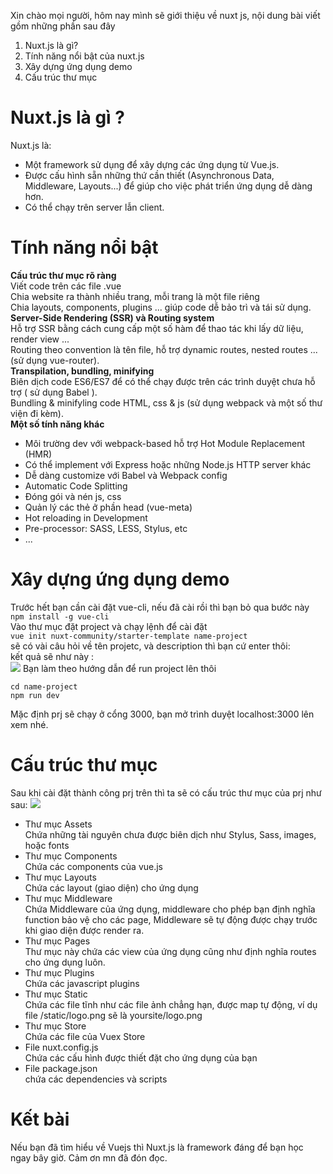 Xin chào mọi người, hôm nay mình sẽ giới thiệu về nuxt js, nội dung bài viết gồm những phần sau đây
1. Nuxt.js là gì?
2. Tính năng nổi bật của nuxt.js
3. Xây dựng ứng dụng demo
4. Cấu trúc thư mục
# Nuxt.js là gì ?
Nuxt.js là:
* Một framework sử dụng để xây dựng các ứng dụng từ Vue.js.
* Được cấu hình sẵn những thứ cần thiết (Asynchronous Data, Middleware, Layouts...) để giúp cho việc phát triển ứng dụng dễ dàng hơn.
* Có thể chạy trên server lẫn client.
# Tính năng nổi bật
**Cấu trúc thư mục rõ ràng** <br>
Viết code trên các file .vue<br>
Chia website ra thành nhiều trang, mỗi trang là một file riêng<br>
Chia layouts, components, plugins ... giúp code dễ bảo trì và tái sử dụng.<br>
**Server-Side Rendering (SSR) và Routing system**<br>
Hỗ trợ SSR bằng cách cung cấp một số hàm để thao tác khi lấy dữ liệu, render view ...<br>
Routing theo convention là tên file, hỗ trợ dynamic routes, nested routes ... (sử dụng vue-router).<br>
**Transpilation, bundling, minifying**<br>
Biên dịch code ES6/ES7 để có thể chạy được trên các trình duyệt chưa hỗ trợ ( sử dụng Babel ).<br>
Bundling & minifyling code HTML, css & js (sử dụng webpack và một số thư viện đi kèm).<br>
**Một số tính năng khác**<br>
* Môi trường dev với webpack-based hỗ trợ Hot Module Replacement (HMR)<br>
* Có thể implement với Express hoặc những Node.js HTTP server khác<br>
* Dễ dàng customize với Babel và Webpack config<br>
* Automatic Code Splitting<br>
* Đóng gói và nén js, css<br>
* Quản lý các thẻ ở phần head (vue-meta)<br>
* Hot reloading in Development<br>
* Pre-processor: SASS, LESS, Stylus, etc<br>
* ...<br>
# Xây dựng ứng dụng demo
Trước hết bạn cần cài đặt vue-cli, nếu đã cài rồi thì bạn bỏ qua bước này<br>
`npm install -g vue-cli`<br>
Vào thư mục đặt project và chạy lệnh để cài đặt<br>
`vue init nuxt-community/starter-template name-project`<br>
sẽ có vài câu hỏi về tên projetc, và description thì bạn cứ enter thôi:<br>
kết quả sẽ như này :<br>
![](https://images.viblo.asia/8852d162-0233-4f80-ad9b-c282a5435126.png)
Bạn làm theo hướng dẫn để run project lên thôi<br>
```
cd name-project
npm run dev
```
Mặc định prj sẽ chạy ở cổng 3000, bạn mở trình duyệt localhost:3000 lên xem nhé.<br>
# Cấu trúc thư mục
Sau khi cài đặt thành công prj trên thì ta sẽ có cấu trúc thư mục của prj như sau:
![](https://images.viblo.asia/644eecdd-9c3e-43f6-af9f-a4a44e9bea4e.png)
* Thư mục Assets <br>
Chứa những tài nguyên chưa được biên dịch như  Stylus, Sass, images, hoặc fonts
* Thư mục Components<br>
Chứa các components của vue.js
* Thư mục Layouts <br>
Chứa các layout (giao diện) cho ứng dụng
* Thư mục Middleware<br>
Chứa Middleware của ứng dụng, middleware cho phép bạn định nghĩa function bảo vệ cho các page, Middleware sẽ tự động được chạy trước khi giao diện được render ra.
* Thư mục Pages <br>
Thư mục này chứa các view của ứng dụng cũng như định nghĩa routes cho ứng dụng luôn.
* Thư mục Plugins <br>
 Chứa các javascript plugins
* Thư mục Static<br>
Chứa các file tĩnh như các file ảnh chẳng hạn, được map tự động, ví dụ file /static/logo.png sẽ là yoursite/logo.png
* Thư mục Store <br>
Chứa các file của Vuex Store
* File nuxt.config.js<br>
Chứa các cấu hình được thiết đặt cho ứng dụng của bạn
* File package.json<br>
chứa các dependencies và scripts
#  Kết bài
Nếu bạn đã tìm hiểu về Vuejs thì Nuxt.js là framework đáng để bạn học ngay bây giờ. Cảm ơn mn đã đón đọc.